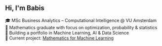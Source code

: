 ## Hi, I'm Babis  

🎓 MSc Business Analytics – Computational Intelligence @ VU Amsterdam  
📐 Mathematics graduate with focus on optimization, probability & statistics  
🤖 Building a portfolio in Machine Learning, AI & Data Science  
📂 Current project: [Mathematics for Machine Learning](https://github.com/CharalamposGiannakis/vu-mathematics-for-ml)    

<!--
**CharalamposGiannakis/CharalamposGiannakis** is a ✨ _special_ ✨ repository because its `README.md` (this file) appears on your GitHub profile.

Here are some ideas to get you started:

- 🔭 I’m currently working on ...
- 🌱 I’m currently learning ...
- 👯 I’m looking to collaborate on ...
- 🤔 I’m looking for help with ...
- 💬 Ask me about ...
- 📫 How to reach me: ...
- 😄 Pronouns: ...
- ⚡ Fun fact: ...
-->
